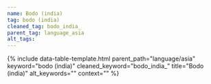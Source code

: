 ```yaml
---
name: Bodo (india)
tag: bodo (india)
cleaned_tag: bodo_india_
parent_tag: language_asia
alt_tags: 
---
```


{% include data-table-template.html 
  parent_path="language/asia" 
  keyword="bodo (india)" 
  cleaned_keyword="bodo_india_" 
  title="Bodo (india)"
  alt_keywords=""
  context=""
%}

